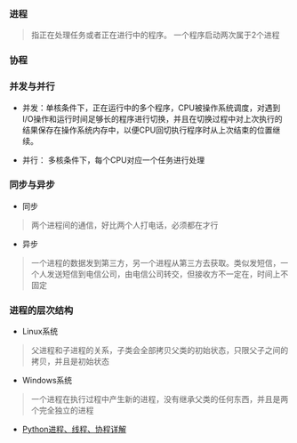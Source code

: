 

### 进程

> 指正在处理任务或者正在进行中的程序。 
> 一个程序启动两次属于2个进程


### 协程


### 并发与并行

* 并发：单核条件下，正在运行中的多个程序，CPU被操作系统调度，对遇到I/O操作和运行时间足够长的程序进行切换，并且在切换过程中对上次执行的结果保存在操作系统内存中，以便CPU回切执行程序时从上次结束的位置继续。


* 并行： 多核条件下，每个CPU对应一个任务进行处理


### 同步与异步
- 同步

> 两个进程间的通信，好比两个人打电话，必须都在才行

- 异步

> 一个进程的数据发到第三方，另一个进程从第三方去获取。类似发短信，一个人发送短信到电信公司，由电信公司转交，但接收方不一定在，时间上不固定

### 进程的层次结构

- Linux系统

> 父进程和子进程的关系，子类会全部拷贝父类的初始状态，只限父子之间的拷贝，并且是初始状态

- Windows系统

>一个进程在执行过程中产生新的进程，没有继承父类的任何东西，并且是两个完全独立的进程


* [Python进程、线程、协程详解](http://blog.csdn.net/Saliva520319/article/details/52230405)
